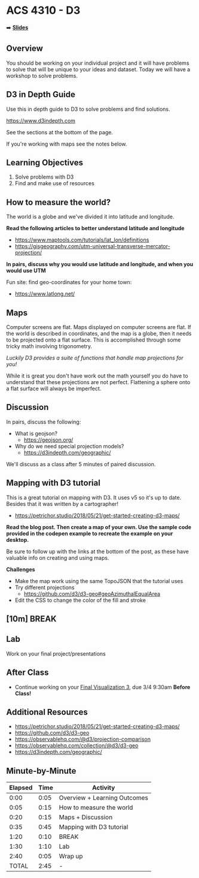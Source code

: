 
# ACS 4310 - D3

<!-- Put a link to the slides so that students can find them -->

➡️ [**Slides**](https://make-school-courses.github.io/FEW-2.5-Data-Visualization-and-Web-Graphics/Slides/Lesson-11.html ':ignore')

<!-- > -->

## Overview

You should be working on your individual project and it will have problems to solve that will be unique to your ideas and dataset. Today we will have a workshop to solve problems. 

<!-- > -->

## D3 in Depth Guide 

Use this in depth guide to D3 to solve problems and find solutions. 

https://www.d3indepth.com

See the sections at the bottom of the page. 

If you're working with maps see the notes below. 

<!-- > -->

## Learning Objectives

1. Solve problems with D3
1. Find and make use of resources

<!-- > -->

## How to measure the world?

The world is a globe and we've divided it into latitude and longitude.

**Read the following articles to better understand latitude and longitude**

- https://www.maptools.com/tutorials/lat_lon/definitions
- https://gisgeography.com/utm-universal-transverse-mercator-projection/

<!-- > -->

**In pairs, discuss why you would use latitude and longitude, and when you would use UTM**

Fun site: find geo-coordinates for your home town:

- https://www.latlong.net/

<!-- > -->

## Maps

Computer screens are flat. Maps displayed on computer screens are flat. If the world is described in coordinates, and the map is a globe, then it needs to be projected onto a flat surface. This is accomplished through some tricky math involving trigonometry.

_Luckily D3 provides a suite of functions that handle map projections for you!_

While it is great you don't have work out the math yourself you do have to understand that these projections are not perfect. Flattening a sphere onto a flat surface will always be imperfect.

<!-- > -->

## Discussion

In pairs, discuss the following:

- What is geojson?
	- https://geojson.org/
- Why do we need special projection models?
	- https://d3indepth.com/geographic/

We'll discuss as a class after 5 minutes of paired discussion.

<!-- > -->

## Mapping with D3 tutorial

This is a great tutorial on mapping with D3. It uses v5 so it's up to date. Besides that it was written by a cartographer!

- https://petrichor.studio/2018/05/21/get-started-creating-d3-maps/

**Read the blog post. Then create a map of your own. Use the sample code provided in the codepen example to recreate the example on your desktop.**

<!-- > -->

Be sure to follow up with the links at the bottom of the post, as these have valuable info on creating and using maps.

**Challenges**

- Make the map work using the same TopoJSON that the tutorial uses
- Try different projections
	- https://github.com/d3/d3-geo#geoAzimuthalEqualArea
- Edit the CSS to change the color of the fill and stroke

<!-- > -->

<!-- .slide: data-background="#087CB8" -->
## [**10m**] BREAK

<!-- > -->

## Lab

Work on your final project/presentations

<!-- > -->

## After Class

- Continue working on your [Final Visualization 3](Assignments/Data-Visualization-3.md), due 3/4 9:30am **Before Class!**

<!-- > -->

## Additional Resources

- https://petrichor.studio/2018/05/21/get-started-creating-d3-maps/
- https://github.com/d3/d3-geo
- https://observablehq.com/@d3/projection-comparison
- https://observablehq.com/collection/@d3/d3-geo
- https://d3indepth.com/geographic/

<!-- > -->

## Minute-by-Minute

| **Elapsed** | **Time**  | **Activity**              |
| ----------- | --------- | ------------------------- |
| 0:00        | 0:05      | Overview + Learning Outcomes                |
| 0:05        | 0:15      | How to measure the world                  |
| 0:20        | 0:15      | Maps + Discussion       |
| 0:35        | 0:45      | Mapping with D3 tutorial       |
| 1:20        | 0:10      | BREAK                     |
| 1:30        | 1:10      | Lab      |
| 2:40        | 0:05      | Wrap up  |
| TOTAL       | 2:45      | -                         |
